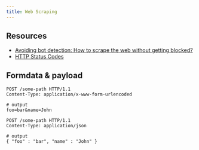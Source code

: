 ```yaml
---
title: Web Scraping
---
```


## Resources

- [Avoiding bot detection: How to scrape the web without getting blocked?](https://github.com/niespodd/browser-fingerprinting)
- [HTTP Status Codes](https://apps.moire.org/httpstatus/)

## Formdata & payload

```title="formdata"
POST /some-path HTTP/1.1
Content-Type: application/x-www-form-urlencoded

# output
foo=bar&name=John
```

```title="payload"
POST /some-path HTTP/1.1
Content-Type: application/json

# output
{ "foo" : "bar", "name" : "John" }
```
